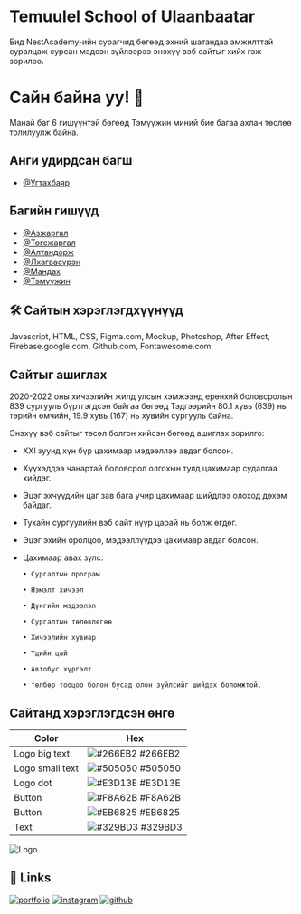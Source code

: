 
# Temuulel School of Ulaanbaatar

Бид NestAcademy-ийн сурагчид бөгөөд эхний шатандаа амжилттай суралцаж сурсан мэдсэн зүйлээрээ энэхүү вэб сайтыг хийх гэж зорилоо.



# Сайн байна уу! 👋
Манай баг 6 гишүүнтэй бөгөөд Тэмүүжин миний бие багаа ахлан төслөө толилуулж байна.


## Анги удирдсан багш

- [@Угтахбаяр](https://github.com/Ugtakh)


## Багийн гишүүд

- [@Азжаргал](https://github.com/AzjargalB)
- [@Төгсжаргал](https://github.com/tugsoz)
- [@Алтандорж](https://github.com/)
- [@Лхагвасүрэн](https://github.com/lhgsuren)
- [@Мандах](https://github.com/Mandakh0114)
- [@Тэмүүжин](https://github.com/temuujin2)


## 🛠 Сайтын хэрэглэгдхүүнүүд
Javascript, HTML, CSS, Figma.com, Mockup, Photoshop, After Effect, Firebase.google.com, Github.com, Fontawesome.com


## Сайтыг ашиглах

2020-2022 оны хичээлийн жилд улсын хэмжээнд ерөнхий боловсролын 839 сургууль
бүртгэгдсэн байгаа бөгөөд Тэдгээрийн 80.1 хувь (639) нь төрийн өмчийн, 19.9 хувь (167)
нь хувийн сургууль байна. 

Энэхүү вэб сайтыг төсөл болгон хийсэн бөгөөд ашиглах зорилго:

- XXI зуунд хүн бүр цахимаар мэдээллээ авдаг болсон.
- Хүүхэддээ чанартай боловсрол олгохын тулд цахимаар судалгаа хийдэг.
- Эцэг эхчүүдийн цаг зав бага учир цахимаар шийдлээ олоход дөхөм байдаг.
- Тухайн сургуулийн вэб сайт нүүр царай нь болж өгдөг.
- Эцэг эхийн оролцоо, мэдээллүүдээ цахимаар авдаг болсон.
- Цахимаар авах зүлс: 

      • Сургалтын програм
      
      • Нэмэлт хичээл
      
      • Дүнгийн мэдээлэл
  
      • Сургалтын төлөвлөгөө 
  
      • Хичээлийн хувиар
      
      • Үдийн цай
  
      • Автобус хүргэлт 
  
      • төлбөр тооцоо болон бусад олон зүйлсийг шийдэх боломжтой.



## Сайтанд хэрэглэгдсэн өнгө

| Color             | Hex                                                                |
| ----------------- | ------------------------------------------------------------------ |
| Logo big text | ![#266EB2]([https://via.placeholder.com/10/266EB2?text=+](https://firebasestorage.googleapis.com/v0/b/chat-app-f5f1d.appspot.com/o/266EB2.png?alt=media&token=96f58523-c73a-420a-9100-678f10842307)) #266EB2 |
| Logo small text | ![#505050]([https://via.placeholder.com/10/505050?text=+](https://firebasestorage.googleapis.com/v0/b/chat-app-f5f1d.appspot.com/o/505050.png?alt=media&token=ff003789-0595-4d9a-a76d-befcf6633f04)) #505050 |
| Logo dot | ![#E3D13E]([https://via.placeholder.com/10/E3D13E?text=+](https://firebasestorage.googleapis.com/v0/b/chat-app-f5f1d.appspot.com/o/E3D13E.png?alt=media&token=f44de030-060c-4ee7-9a26-510fc9edeabe)) #E3D13E |
| Button | ![#F8A62B]([https://via.placeholder.com/10/F8A62B?text=+](https://firebasestorage.googleapis.com/v0/b/chat-app-f5f1d.appspot.com/o/F8A62B.png?alt=media&token=6e7b1752-9d0f-40c1-a66b-512a2ae49e81)) #F8A62B |
| Button | ![#EB6825]([https://via.placeholder.com/10/EB6825?text=+](https://firebasestorage.googleapis.com/v0/b/chat-app-f5f1d.appspot.com/o/EB6825.png?alt=media&token=0e3659d4-26a8-4caf-a247-9a9deb047f27)) #EB6825 |
| Text | ![#329BD3]([https://via.placeholder.com/10/329BD3?text=+](https://firebasestorage.googleapis.com/v0/b/chat-app-f5f1d.appspot.com/o/329BD3.png?alt=media&token=9165072a-49d2-4e48-afdc-74cd7737d31b)) #329BD3 |




![Logo](https://firebasestorage.googleapis.com/v0/b/chat-app-f5f1d.appspot.com/o/Logo.png?alt=media&token=c0d3ae23-e163-4fa5-9f84-0df0eeac6019)


## 🔗 Links
[![portfolio](https://img.shields.io/badge/my_portfolio-000?style=for-the-badge&logo=ko-fi&logoColor=white)](http://leap-1.live//)
[![instagram](https://img.shields.io/badge/instagram-0A66C2?style=for-the-badge&logo=instagram&logoColor=white)](https://www.instagram.com/sobri_sb2/)
[![github](https://img.shields.io/badge/github-1DA1F2?style=for-the-badge&logo=github&logoColor=white)](https://github.com/temuujin2/)

